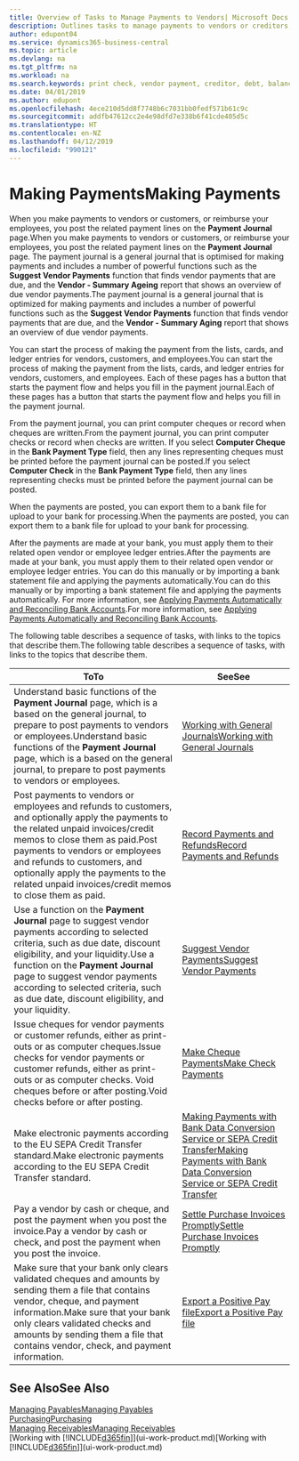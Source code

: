 ```yaml
---
title: Overview of Tasks to Manage Payments to Vendors| Microsoft Docs
description: Outlines tasks to manage payments to vendors or creditors, including posting payment lines and getting an overview of the balance due.
author: edupont04
ms.service: dynamics365-business-central
ms.topic: article
ms.devlang: na
ms.tgt_pltfrm: na
ms.workload: na
ms.search.keywords: print check, vendor payment, creditor, debt, balance due, AP
ms.date: 04/01/2019
ms.author: edupont
ms.openlocfilehash: 4ece210d5dd8f7748b6c7031bb0fedf571b61c9c
ms.sourcegitcommit: addfb47612cc2e4e98dfd7e338b6f41cde405d5c
ms.translationtype: HT
ms.contentlocale: en-NZ
ms.lasthandoff: 04/12/2019
ms.locfileid: "990121"
---
```

# <a name="making-payments"></a><span data-ttu-id="ab08b-103">Making Payments</span><span class="sxs-lookup"><span data-stu-id="ab08b-103">Making Payments</span></span>

<span data-ttu-id="ab08b-104">When you make payments to vendors or customers, or reimburse your employees, you post the related payment lines on the **Payment Journal** page.</span><span class="sxs-lookup"><span data-stu-id="ab08b-104">When you make payments to vendors or customers, or reimburse your employees, you post the related payment lines on the **Payment Journal** page.</span></span> <span data-ttu-id="ab08b-105">The payment journal is a general journal that is optimised for making payments and includes a number of powerful functions such as the **Suggest Vendor Payments** function that finds vendor payments that are due, and the **Vendor - Summary Ageing** report that shows an overview of due vendor payments.</span><span class="sxs-lookup"><span data-stu-id="ab08b-105">The payment journal is a general journal that is optimized for making payments and includes a number of powerful functions such as the **Suggest Vendor Payments** function that finds vendor payments that are due, and the **Vendor - Summary Aging** report that shows an overview of due vendor payments.</span></span>  

<span data-ttu-id="ab08b-106">You can start the process of making the payment from the lists, cards, and ledger entries for vendors, customers, and employees.</span><span class="sxs-lookup"><span data-stu-id="ab08b-106">You can start the process of making the payment from the lists, cards, and ledger entries for vendors, customers, and employees.</span></span> <span data-ttu-id="ab08b-107">Each of these pages has a button that starts the payment flow and helps you fill in the payment journal.</span><span class="sxs-lookup"><span data-stu-id="ab08b-107">Each of these pages has a button that starts the payment flow and helps you fill in the payment journal.</span></span>  

<span data-ttu-id="ab08b-108">From the payment journal, you can print computer cheques or record when cheques are written.</span><span class="sxs-lookup"><span data-stu-id="ab08b-108">From the payment journal, you can print computer checks or record when checks are written.</span></span> <span data-ttu-id="ab08b-109">If you select **Computer Cheque** in the **Bank Payment Type** field, then any lines representing cheques must be printed before the payment journal can be posted.</span><span class="sxs-lookup"><span data-stu-id="ab08b-109">If you select **Computer Check** in the **Bank Payment Type** field, then any lines representing checks must be printed before the payment journal can be posted.</span></span>

<span data-ttu-id="ab08b-110">When the payments are posted, you can export them to a bank file for upload to your bank for processing.</span><span class="sxs-lookup"><span data-stu-id="ab08b-110">When the payments are posted, you can export them to a bank file for upload to your bank for processing.</span></span>

<span data-ttu-id="ab08b-111">After the payments are made at your bank, you must apply them to their related open vendor or employee ledger entries.</span><span class="sxs-lookup"><span data-stu-id="ab08b-111">After the payments are made at your bank, you must apply them to their related open vendor or employee ledger entries.</span></span> <span data-ttu-id="ab08b-112">You can do this manually or by importing a bank statement file and applying the payments automatically.</span><span class="sxs-lookup"><span data-stu-id="ab08b-112">You can do this manually or by importing a bank statement file and applying the payments automatically.</span></span> <span data-ttu-id="ab08b-113">For more information, see [Applying Payments Automatically and Reconciling Bank Accounts](receivables-apply-payments-auto-reconcile-bank-accounts.md).</span><span class="sxs-lookup"><span data-stu-id="ab08b-113">For more information, see [Applying Payments Automatically and Reconciling Bank Accounts](receivables-apply-payments-auto-reconcile-bank-accounts.md).</span></span>

<span data-ttu-id="ab08b-114">The following table describes a sequence of tasks, with links to the topics that describe them.</span><span class="sxs-lookup"><span data-stu-id="ab08b-114">The following table describes a sequence of tasks, with links to the topics that describe them.</span></span>

| <span data-ttu-id="ab08b-115">To</span><span class="sxs-lookup"><span data-stu-id="ab08b-115">To</span></span> | <span data-ttu-id="ab08b-116">See</span><span class="sxs-lookup"><span data-stu-id="ab08b-116">See</span></span> |
| --- | --- |
|<span data-ttu-id="ab08b-117">Understand basic functions of the **Payment Journal** page, which is a based on the general journal, to prepare to post payments to vendors or employees.</span><span class="sxs-lookup"><span data-stu-id="ab08b-117">Understand basic functions of the **Payment Journal** page, which is a based on the general journal, to prepare to post payments to vendors or employees.</span></span>|[<span data-ttu-id="ab08b-118">Working with General Journals</span><span class="sxs-lookup"><span data-stu-id="ab08b-118">Working with General Journals</span></span>](ui-work-general-journals.md)|
|<span data-ttu-id="ab08b-119">Post payments to vendors or employees and refunds to customers, and optionally apply the payments to the related unpaid invoices/credit memos to close them as paid.</span><span class="sxs-lookup"><span data-stu-id="ab08b-119">Post payments to vendors or employees and refunds to customers, and optionally apply the payments to the related unpaid invoices/credit memos to close them as paid.</span></span>|[<span data-ttu-id="ab08b-120">Record Payments and Refunds</span><span class="sxs-lookup"><span data-stu-id="ab08b-120">Record Payments and Refunds</span></span>](payables-how-post-payments-refunds.md)|
| <span data-ttu-id="ab08b-121">Use a function on the **Payment Journal** page to suggest vendor payments according to selected criteria, such as due date, discount eligibility, and your liquidity.</span><span class="sxs-lookup"><span data-stu-id="ab08b-121">Use a function on the **Payment Journal** page to suggest vendor payments according to selected criteria, such as due date, discount eligibility, and your liquidity.</span></span> |[<span data-ttu-id="ab08b-122">Suggest Vendor Payments</span><span class="sxs-lookup"><span data-stu-id="ab08b-122">Suggest Vendor Payments</span></span>](payables-how-suggest-vendor-payments.md) |
| <span data-ttu-id="ab08b-123">Issue cheques for vendor payments or customer refunds, either as print-outs or as computer cheques.</span><span class="sxs-lookup"><span data-stu-id="ab08b-123">Issue checks for vendor payments or customer refunds, either as print-outs or as computer checks.</span></span> <span data-ttu-id="ab08b-124">Void cheques before or after posting.</span><span class="sxs-lookup"><span data-stu-id="ab08b-124">Void checks before or after posting.</span></span> |[<span data-ttu-id="ab08b-125">Make Cheque Payments</span><span class="sxs-lookup"><span data-stu-id="ab08b-125">Make Check Payments</span></span>](payables-how-work-checks.md) |
|<span data-ttu-id="ab08b-126">Make electronic payments according to the EU SEPA Credit Transfer standard.</span><span class="sxs-lookup"><span data-stu-id="ab08b-126">Make electronic payments according to the EU SEPA Credit Transfer standard.</span></span>|[<span data-ttu-id="ab08b-127">Making Payments with Bank Data Conversion Service or SEPA Credit Transfer</span><span class="sxs-lookup"><span data-stu-id="ab08b-127">Making Payments with Bank Data Conversion Service or SEPA Credit Transfer</span></span>](finance-make-payments-with-bank-data-conversion-service-or-sepa-credit-transfer.md)|
| <span data-ttu-id="ab08b-128">Pay a vendor by cash or cheque, and post the payment when you post the invoice.</span><span class="sxs-lookup"><span data-stu-id="ab08b-128">Pay a vendor by cash or check, and post the payment when you post the invoice.</span></span> |[<span data-ttu-id="ab08b-129">Settle Purchase Invoices Promptly</span><span class="sxs-lookup"><span data-stu-id="ab08b-129">Settle Purchase Invoices Promptly</span></span>](finance-how-to-settle-purchase-invoices-promptly.md) |
| <span data-ttu-id="ab08b-130">Make sure that your bank only clears validated cheques and amounts by sending them a file that contains vendor, cheque, and payment information.</span><span class="sxs-lookup"><span data-stu-id="ab08b-130">Make sure that your bank only clears validated checks and amounts by sending them a file that contains vendor, check, and payment information.</span></span> |[<span data-ttu-id="ab08b-131">Export a Positive Pay file</span><span class="sxs-lookup"><span data-stu-id="ab08b-131">Export a Positive Pay file</span></span>](finance-how-positive-pay.md) |

## <a name="see-also"></a><span data-ttu-id="ab08b-132">See Also</span><span class="sxs-lookup"><span data-stu-id="ab08b-132">See Also</span></span>
[<span data-ttu-id="ab08b-133">Managing Payables</span><span class="sxs-lookup"><span data-stu-id="ab08b-133">Managing Payables</span></span>](payables-manage-payables.md)  
[<span data-ttu-id="ab08b-134">Purchasing</span><span class="sxs-lookup"><span data-stu-id="ab08b-134">Purchasing</span></span>](purchasing-manage-purchasing.md)  
[<span data-ttu-id="ab08b-135">Managing Receivables</span><span class="sxs-lookup"><span data-stu-id="ab08b-135">Managing Receivables</span></span>](receivables-manage-receivables.md)  
<span data-ttu-id="ab08b-136">[Working with [!INCLUDE[d365fin](includes/d365fin_md.md)]](ui-work-product.md)</span><span class="sxs-lookup"><span data-stu-id="ab08b-136">[Working with [!INCLUDE[d365fin](includes/d365fin_md.md)]](ui-work-product.md)</span></span>  
